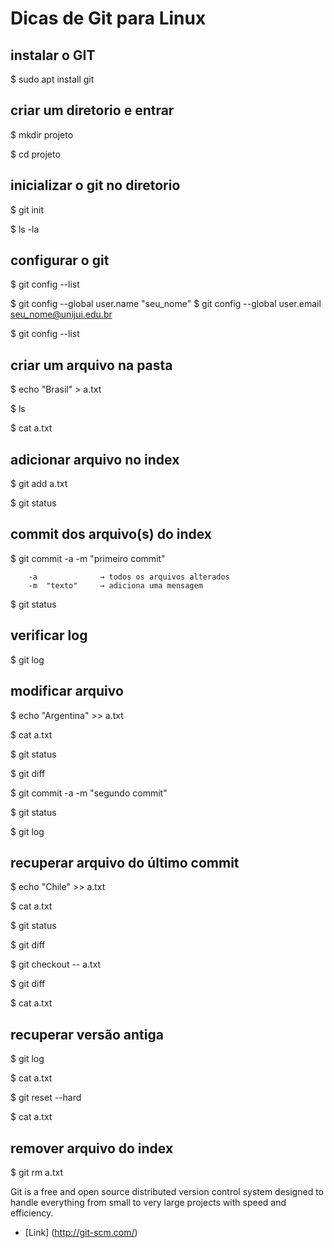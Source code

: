 # Dicas de Git para Linux



## instalar o GIT

$ sudo apt install git


## criar um diretorio e entrar
 
$ mkdir projeto

$ cd projeto



## inicializar o git no diretorio

$ git init

$ ls -la


## configurar o git

$ git config --list

$ git config --global user.name "seu_nome"
$ git config --global user.email seu_nome@unijui.edu.br

$ git config --list



## criar um arquivo na pasta


$ echo "Brasil" > a.txt 

$ ls

$ cat a.txt


## adicionar arquivo no index

$ git add a.txt

$ git status


## commit dos arquivo(s) do index


$ git commit -a -m "primeiro commit"

		-a  			→ todos os arquivos alterados 
		-m 	"texto"  	→ adiciona uma mensagem

$ git status


## verificar log

$ git log




## modificar arquivo

$ echo "Argentina" >> a.txt 

$ cat a.txt

$ git status

$ git diff

$ git commit -a -m "segundo commit"

$ git status

$ git log



## recuperar arquivo do último commit

$ echo "Chile" >> a.txt 

$ cat a.txt

$ git status

$ git diff

$ git checkout -- a.txt

$ git diff

$ cat a.txt



## recuperar versão antiga 
 

$ git log

$ cat a.txt

$ git reset --hard <numero>

$ cat a.txt





## remover arquivo do index

$ git rm a.txt






Git is a free and open source distributed version control system designed to handle everything from small to very large projects with speed and efficiency.
* [Link] (http://git-scm.com/)